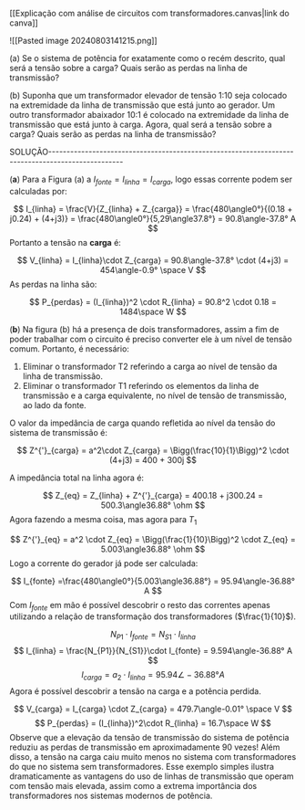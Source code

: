 [[Explicação com análise de circuitos com transformadores.canvas|link do canva]]

![[Pasted image 20240803141215.png]]

(a) Se o sistema de potência for exatamente como o recém descrito, qual será a tensão sobre a carga? Quais serão as perdas na linha de transmissão? 

(b) Suponha que um transformador elevador de tensão 1:10 seja colocado na extremidade da linha de transmissão que está junto ao gerador. Um outro transformador abaixador 10:1 é colocado na extremidade da linha de transmissão que está junto à carga. Agora, qual será a tensão sobre a carga? Quais serão as perdas na linha de transmissão?

SOLUÇÃO--------------------------------------------------------------------------------------------------

(**a**) Para a Figura (a) a $I_{fonte} = I_{linha} = I_{carga}$, logo essas corrente podem ser calculadas por:

$$
I_{linha} = \frac{V}{Z_{linha} + Z_{carga}} = \frac{480\angle0°}{(0.18 + j0.24) + (4+j3)} = \frac{480\angle0°}{5,29\angle37.8°} = 90.8\angle-37.8° A
$$
Portanto a tensão na **carga** é:

$$
	V_{linha} = I_{linha}\cdot Z_{carga} = 90.8\angle-37.8° \cdot (4+j3) = 454\angle-0.9° \space V
$$
As perdas na linha são:

$$
P_{perdas} = (I_{linha})^2 \cdot R_{linha} = 90.8^2 \cdot 0.18 = 1484\space W
$$

(**b**) Na figura (b) há a presença de dois transformadores, assim a fim de poder trabalhar com o circuito é preciso converter ele à um nível de tensão comum. Portanto, é necessário:

1. Eliminar o transformador T2 referindo a carga ao nível de tensão da linha de transmissão.
2. Eliminar o transformador T1 referindo os elementos da linha de transmissão e a carga equivalente, no nível de tensão de transmissão, ao lado da fonte.

O valor da impedância de carga quando refletida ao nível da tensão do sistema de transmissão é:

$$
Z^{'}_{carga} = a^2\cdot Z_{carga} = \Bigg(\frac{10}{1}\Bigg)^2 \cdot (4+j3) = 400 + 300j 
$$

A impedância total na linha agora é: 

$$
Z_{eq} = Z_{linha} + Z^{'}_{carga}
= 400.18 + j300.24 = 500.3\angle36.88° \ohm
$$
Agora fazendo a mesma coisa, mas agora para $T_{1}$

$$
Z^{'}_{eq} = a^2 \cdot Z_{eq} = \Bigg(\frac{1}{10}\Bigg)^2 \cdot Z_{eq} = 5.003\angle36.88° \ohm
$$
Logo a corrente do gerador já pode ser calculada:

$$
I_{fonte} =\frac{480\angle0°}{5.003\angle36.88°} = 95.94\angle-36.88° A
$$
Com $I_{fonte}$ em mão é possível descobrir o resto das correntes apenas utilizando a relação de transformação dos transformadores ($\frac{1}{10}$).

$$
N_{P1} \cdot I_{fonte} = N_{S1}\cdot I_{linha} 
$$
$$
I_{linha} = \frac{N_{P1}}{N_{S1}}\cdot I_{fonte} = 9.594\angle-36.88° A
$$
$$
	I_{carga} = a_{2}\cdot I_{linha} = 95.94\angle-36.88° A
$$
Agora é possível descobrir a tensão na carga  e a potência perdida.

$$
V_{carga} = I_{carga} \cdot Z_{carga} = 479.7\angle-0.01° \space V
$$
$$
P_{perdas} = (I_{linha})^2\cdot R_{linha} = 16.7\space W
$$
Observe que a elevação da tensão de transmissão do sistema de potência reduziu as perdas de transmissão em aproximadamente 90 vezes! Além disso, a tensão na carga caiu muito menos no sistema com transformadores do que no sistema sem transformadores. Esse exemplo simples ilustra dramaticamente as vantagens do uso de linhas de transmissão que operam com tensão mais elevada, assim como a extrema importância dos transformadores nos sistemas modernos de potência.